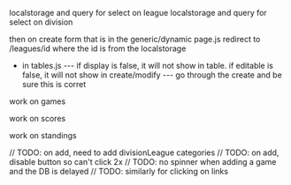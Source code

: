 localstorage and query for select on league
localstorage and query for select on division

then on create form that is in the generic/dynamic page.js redirect to /leagues/id where the id is from the localstorage

- in tables.js --- if display is false, it will not show in table. if editable is false, it will not show in create/modify --- go through the create and be sure this is corret

work on games

work on scores

work on standings

// TODO: on add, need to add divisionLeague categories
// TODO: on add, disable button so can't click 2x
// TODO: no spinner when adding a game and the DB is delayed
// TODO: similarly for clicking on links
